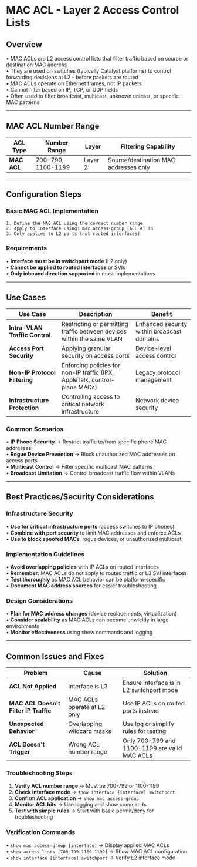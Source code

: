# MAC ACL - Layer 2 Access Control Lists

## Overview
• MAC ACLs are L2 access control lists that filter traffic based on source or destination MAC address  
• They are used on switches (typically Catalyst platforms) to control forwarding decisions at L2 - before packets are routed  
• MAC ACLs operate on Ethernet frames, not IP packets  
• Cannot filter based on IP, TCP, or UDP fields  
• Often used to filter broadcast, multicast, unknown unicast, or specific MAC patterns

---

## MAC ACL Number Range

| ACL Type | Number Range | Layer | Filtering Capability |
|----------|--------------|-------|---------------------|
| **MAC ACL** | 700-799, 1100-1199 | Layer 2 | Source/destination MAC addresses only |

---

## Configuration Steps

### Basic MAC ACL Implementation
```
1. Define the MAC ACL using the correct number range
2. Apply to interface using: mac access-group [ACL #] in
3. Only applies to L2 ports (not routed interfaces)
```

### Requirements
• **Interface must be in switchport mode** (L2 only)  
• **Cannot be applied to routed interfaces** or SVIs  
• **Only inbound direction supported** in most implementations

---

## Use Cases

| Use Case | Description | Benefit |
|----------|-------------|---------|
| **Intra-VLAN Traffic Control** | Restricting or permitting traffic between devices within the same VLAN | Enhanced security within broadcast domains |
| **Access Port Security** | Applying granular security on access ports | Device-level access control |
| **Non-IP Protocol Filtering** | Enforcing policies for non-IP traffic (IPX, AppleTalk, control-plane MACs) | Legacy protocol management |
| **Infrastructure Protection** | Controlling access to critical network infrastructure | Network device security |

### Common Scenarios
• **IP Phone Security** → Restrict traffic to/from specific phone MAC addresses  
• **Rogue Device Prevention** → Block unauthorized MAC addresses on access ports  
• **Multicast Control** → Filter specific multicast MAC patterns  
• **Broadcast Limitation** → Control broadcast traffic flow within VLANs

---

## Best Practices/Security Considerations

### Infrastructure Security
• **Use for critical infrastructure ports** (access switches to IP phones)  
• **Combine with port security** to limit MAC addresses and enforce ACLs  
• **Use to block spoofed MACs**, rogue devices, or unauthorized multicast

### Implementation Guidelines
• **Avoid overlapping policies** with IP ACLs on routed interfaces  
• **Remember:** MAC ACLs do not apply to routed traffic or L3 SVI interfaces  
• **Test thoroughly** as MAC ACL behavior can be platform-specific  
• **Document MAC address sources** for easier troubleshooting

### Design Considerations
• **Plan for MAC address changes** (device replacements, virtualization)  
• **Consider scalability** as MAC ACLs can become unwieldy in large environments  
• **Monitor effectiveness** using show commands and logging

---

## Common Issues and Fixes

| Problem | Cause | Solution |
|---------|-------|----------|
| **ACL Not Applied** | Interface is L3 | Ensure interface is in L2 switchport mode |
| **MAC ACL Doesn't Filter IP Traffic** | MAC ACLs operate at L2 only | Use IP ACLs on routed ports instead |
| **Unexpected Behavior** | Overlapping wildcard masks | Use log or simplify rules for testing |
| **ACL Doesn't Trigger** | Wrong ACL number range | Only 700-799 and 1100-1199 are valid MAC ACLs |

### Troubleshooting Steps
1. **Verify ACL number range** → Must be 700-799 or 1100-1199
2. **Check interface mode** → `show interface [interface] switchport`
3. **Confirm ACL application** → `show mac access-group`
4. **Monitor ACL hits** → Use logging and show commands
5. **Test with simple rules** → Start with basic permit/deny for troubleshooting

### Verification Commands
• `show mac access-group [interface]` → Display applied MAC ACLs  
• `show access-lists [700-799|1100-1199]` → Show MAC ACL configuration  
• `show interface [interface] switchport` → Verify L2 interface mode
